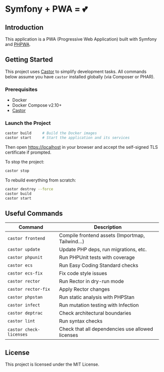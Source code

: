 # Symfony + PWA = 💕

## Introduction

This application is a PWA (Progressive Web Application) built with Symfony and [PHPWA](https://github.com/Spomky-Labs/phpwa-bundle).

## Getting Started

This project uses [Castor](https://github.com/jolicode/castor) to simplify development tasks. All commands below assume you have `castor` installed globally (via Composer or PHAR).

### Prerequisites

- Docker
- Docker Compose v2.10+
- [Castor](https://github.com/jolicode/castor#installation)

### Launch the Project

```bash
castor build     # Build the Docker images
castor start     # Start the application and its services
```

Then open [https://localhost](https://localhost) in your browser and accept the self-signed TLS certificate if prompted.

To stop the project:

```bash
castor stop
```

To rebuild everything from scratch:

```bash
castor destroy --force
castor build
castor start
```

## Useful Commands

| Command                  | Description                                      |
|--------------------------|--------------------------------------------------|
| `castor frontend`        | Compile frontend assets (Importmap, Tailwind…)   |
| `castor update`          | Update PHP deps, run migrations, etc.            |
| `castor phpunit`         | Run PHPUnit tests with coverage                  |
| `castor ecs`             | Run Easy Coding Standard checks                  |
| `castor ecs-fix`         | Fix code style issues                            |
| `castor rector`          | Run Rector in dry-run mode                       |
| `castor rector-fix`      | Apply Rector changes                             |
| `castor phpstan`         | Run static analysis with PHPStan                 |
| `castor infect`          | Run mutation testing with Infection              |
| `castor deptrac`         | Check architectural boundaries                   |
| `castor lint`            | Run syntax checks                                |
| `castor check-licenses`  | Check that all dependencies use allowed licenses |

## License

This project is licensed under the MIT License.
